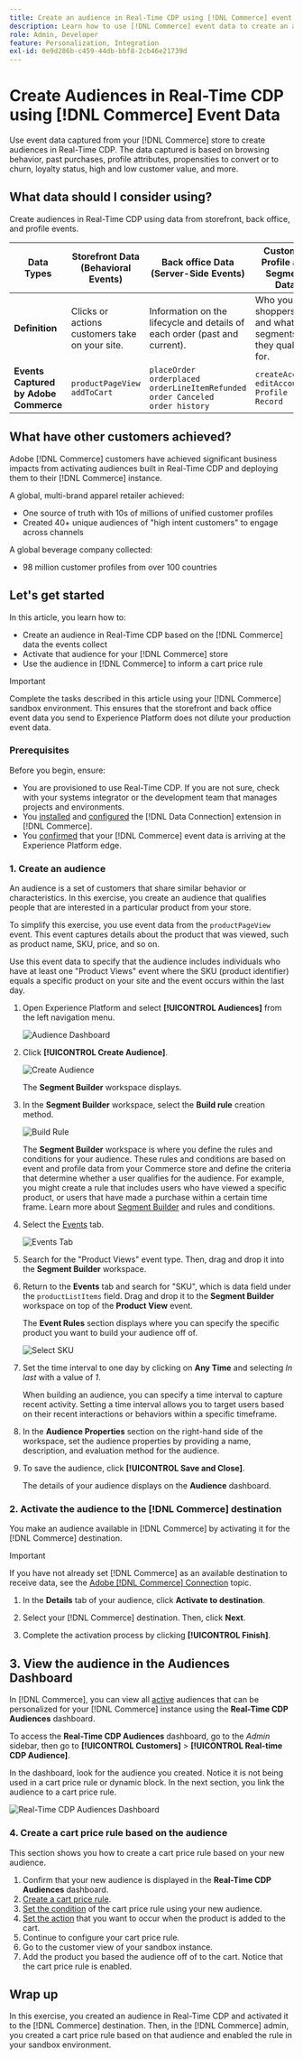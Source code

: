 ```yaml
---
title: Create an audience in Real-Time CDP using [!DNL Commerce] event data
description: Learn how to use [!DNL Commerce] event data to create an audience in Real-Time CDP
role: Admin, Developer
feature: Personalization, Integration
exl-id: 0e9d286b-c459-44db-bbf8-2cb46e21739d
---
```

# Create Audiences in Real-Time CDP using [!DNL Commerce] Event Data

Use event data captured from your [!DNL Commerce] store to create audiences in Real-Time CDP. The data captured is based on browsing behavior, past purchases, profile attributes, propensities to convert or to churn, loyalty status, high and low customer value, and more.

## What data should I consider using?

Create audiences in Real-Time CDP using data from storefront, back office, and profile events.

|Data Types|Storefront Data (Behavioral Events)|Back office Data (Server-Side Events)|Customer Profile and Segment Data|
|---|---|---|---|
|**Definition**|Clicks or actions customers take on your site.|Information on the lifecycle and details of each order (past and current).|Who your shoppers are and what segments do they qualify for.| 
|**Events Captured by Adobe Commerce**|`productPageView`<br>`addToCart`|`placeOrder`<br>`orderplaced`<br>`orderLineItemRefunded`<br>`order Canceled`<br>`order history`|`createAccount`<br>`editAccount`<br>`Profile Record`|

## What have other customers achieved?

Adobe [!DNL Commerce] customers have achieved significant business impacts from activating audiences built in Real-Time CDP and deploying them to their [!DNL Commerce] instance.

A global, multi-brand apparel retailer achieved:

- One source of truth with 10s of millions of unified customer profiles
- Created 40+ unique audiences of "high intent customers" to engage across channels

A global beverage company collected:

- 98 million customer profiles from over 100 countries

## Let's get started

In this article, you learn how to:

- Create an audience in Real-Time CDP based on the [!DNL Commerce] data the events collect
- Activate that audience for your [!DNL Commerce] store
- Use the audience in [!DNL Commerce] to inform a cart price rule

>[!IMPORTANT]
>
>Complete the tasks described in this article using your [!DNL Commerce] sandbox environment. This ensures that the storefront and back office event data you send to Experience Platform does not dilute your production event data.

### Prerequisites

Before you begin, ensure:

- You are provisioned to use Real-Time CDP. If you are not sure, check with your systems integrator or the development team that manages projects and environments.
- You [installed](install.md) and [configured](connect-data.md) the [!DNL Data Connection] extension in [!DNL Commerce].
- You [confirmed](connect-data.md#confirm-that-event-data-is-collected) that your [!DNL Commerce] event data is arriving at the Experience Platform edge.

### 1. Create an audience

An audience is a set of customers that share similar behavior or characteristics. In this exercise, you create an audience that qualifies people that are interested in a particular product from your store.

To simplify this exercise, you use event data from the `productPageView` event. This event captures details about the product that was viewed, such as product name, SKU, price, and so on.

Use this event data to specify that the audience includes individuals who have at least one "Product Views" event where the SKU (product identifier) equals a specific product on your site and the event occurs within the last day. ​

1. Open Experience Platform and select **[!UICONTROL Audiences]** from the left navigation menu.

    ![Audience Dashboard](assets/audience-left-rail.png)

1. Click **[!UICONTROL Create Audience]**.

    ![Create Audience](assets/browse-create-audience.png)

    The **Segment Builder** workspace displays.

1. In the **Segment Builder** workspace, select the **Build rule** creation method.

    ![Build Rule](assets/build-rule.png)

    The **Segment Builder** workspace is where you define the rules and conditions for your audience.​ These rules and conditions are based on event and profile data from your Commerce store and define the criteria that determine whether a user qualifies for the audience. For example, you might create a rule that includes users who have viewed a specific product, or users that have made a purchase within a certain time frame. Learn more about [Segment Builder](https://experienceleague.adobe.com/en/docs/experience-platform/segmentation/ui/segment-builder) and rules and conditions.
    
1. Select the [Events](https://experienceleague.adobe.com/en/docs/experience-platform/segmentation/ui/segment-builder#events) tab.

    ![Events Tab](assets/audience-events-tab.png)

1. Search for the "Product Views" event type. Then, drag and drop it into the **Segment Builder** workspace.

1. Return to the **Events** tab and search for "SKU", which is data field under the `productListItems` field. Drag and drop it to the **Segment Builder** workspace on top of the **Product View** event.

    The **Event Rules** section displays where you can specify the specific product you want to build your audience off of.

    ![Select SKU](assets/audience-addsku.png)

1. Set the time interval to one day by clicking on **Any Time** and selecting *In last* with a value of *1*.

    When building an audience, you can specify a time interval to capture recent activity. Setting a time interval allows you to target users based on their recent interactions or behaviors within a specific timeframe.

1. In the **Audience Properties** section on the right-hand side of the workspace, set the audience properties by providing a name, description, and evaluation method for the audience.

1. To save the audience, click **[!UICONTROL Save and Close]**.

    The details of your audience displays on the **Audience** dashboard.

### 2. Activate the audience to the [!DNL Commerce] destination

You make an audience available in [!DNL Commerce] by activating it for the [!DNL Commerce] destination.

>[!IMPORTANT]
>
>If you have not already set [!DNL Commerce] as an available destination to receive data, see the [Adobe [!DNL Commerce] Connection](https://experienceleague.adobe.com/en/docs/experience-platform/destinations/catalog/personalization/adobe-commerce) topic.

1. In the **Details** tab of your audience, click **Activate to destination**.

1. Select your [!DNL Commerce] destination. Then, click **Next**.

1. Complete the activation process by clicking **[!UICONTROL Finish]**. 

## 3. View the audience in the Audiences Dashboard

In [!DNL Commerce], you can view all [active](https://experienceleague.adobe.com/en/docs/experience-platform/destinations/ui/activate/activate-edge-personalization-destinations) audiences that can be personalized for your [!DNL Commerce] instance using the **Real-Time CDP Audiences** dashboard.

To access the **Real-Time CDP Audiences** dashboard, go to the _Admin_ sidebar, then go to **[!UICONTROL Customers]** > **[!UICONTROL Real-time CDP Audience]**.

In the dashboard, look for the audience you created. Notice it is not being used in a cart price rule or dynamic block. In the next section, you link the audience to a cart price rule. 

![Real-Time CDP Audiences Dashboard](assets/real-time-cdp-dashboard.png)

### 4. Create a cart price rule based on the audience

This section shows you how to create a cart price rule based on your new audience.

1. Confirm that your new audience is displayed in the **Real-Time CDP Audiences** dashboard.
1. [Create a cart price rule](https://experienceleague.adobe.com/en/docs/commerce-admin/marketing/promotions/cart-rules/price-rules-cart-create).
1. [Set the condition](https://experienceleague.adobe.com/en/docs/commerce-admin/marketing/promotions/cart-rules/price-rules-cart-create#use-real-time-cdp-audiences-to-set-a-condition) of the cart price rule using your new audience.
1. [Set the action](https://experienceleague.adobe.com/en/docs/commerce-admin/marketing/promotions/cart-rules/price-rules-cart-create#step-3-define-the-actions) that you want to occur when the product is added to the cart.
1. Continue to configure your cart price rule.
1. Go to the customer view of your sandbox instance.
1. Add the product you based the audience off of to the cart. Notice that the cart price rule is enabled.

## Wrap up

In this exercise, you created an audience in Real-Time CDP and activated it to the [!DNL Commerce] destination. Then, in the [!DNL Commerce] admin, you created a cart price rule based on that audience and enabled the rule in your sandbox environment.
